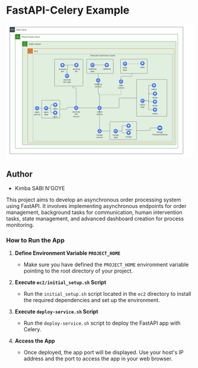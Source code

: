 # FastAPI-Celery Example

![Architecture](src/design/architecture.png)

## Author
- Kimba SABI N'GOYE

This project aims to develop an asynchronous order processing system using FastAPI. It involves implementing asynchronous endpoints for order management, background tasks for communication, human intervention tasks, state management, and advanced dashboard creation for process monitoring.

### How to Run the App

1. **Define Environment Variable `PROJECT_HOME`**
   - Make sure you have defined the `PROJECT_HOME` environment variable pointing to the root directory of your project.

2. **Execute `ec2/initial_setup.sh` Script**
   - Run the `initial_setup.sh` script located in the `ec2` directory to install the required dependencies and set up the environment.

3. **Execute `deploy-service.sh` Script**
   - Run the `deploy-service.sh` script to deploy the FastAPI app with Celery.

4. **Access the App**
   - Once deployed, the app port will be displayed. Use your host's IP address and the port to access the app in your web browser.
